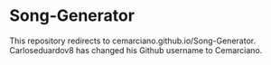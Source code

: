 # Song-Generator
This repository redirects to cemarciano.github.io/Song-Generator. Carloseduardov8 has changed his Github username to Cemarciano.
